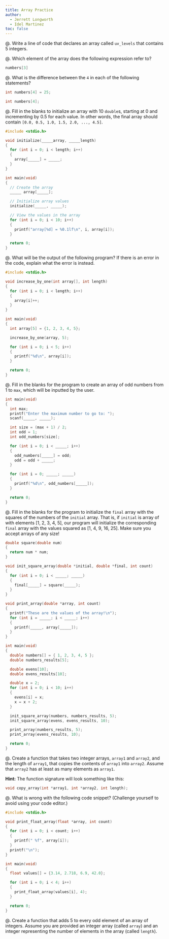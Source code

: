 ```yaml
---
title: Array Practice
author:
  - Jerrett Longworth
  - Idel Martinez
toc: false
---
```


@. Write a line of code that declares an array called `uv_levels` that contains 5 integers.

@. Which element of the array does the following expression refer to?

  ``` c
  numbers[3]
  ```

@. What is the difference between the `4` in each of the following statements?

  ``` c
  int numbers[4] = 25;

  int numbers[4];
  ```

@. Fill in the blanks to initialize an array with 10 `double`s, starting at 0 and incrementing by 0.5 for each value. In other words, the final array should contain `[0.0, 0.5, 1.0, 1.5, 2.0, ..., 4.5]`.

  ``` c
  #include <stdio.h>

  void initialize(_____array, _____length)
  {
    for (int i = 0; i < length; i++)
    {
      array[_____] = _____;
    }
  }

  int main(void)
  {
    // Create the array
    _____ array[_____];

    // Initialize array values
    initialize(_____, _____);

    // View the values in the array
    for (int i = 0; i < 10; i++)
    {
      printf("array[%d] = %0.1lf\n", i, array[i]);
    }

    return 0;
  }
  ```

@. What will be the output of the following program? If there is an error in the code, explain what the error is instead.

  ``` c
  #include <stdio.h>

  void increase_by_one(int array[], int length)
  {
    for (int i = 0; i < length; i++)
    {
      array[i]++;
    }
  }

  int main(void)
  {
    int array[5] = {1, 2, 3, 4, 5};

    increase_by_one(array, 5);

    for (int i = 0; i < 5; i++)
    {
      printf("%d\n", array[i]);
    }

    return 0;
  }
  ```

@. Fill in the blanks for the program to create an array of odd numbers from 1 to `max`, which will be inputted by the user.

  ``` c
  int main(void)
  {
    int max;
    printf("Enter the maximum number to go to: ");
    scanf(_____, _____);

    int size = (max + 1) / 2;
    int odd = 1;
    int odd_numbers[size];

    for (int i = 0; i < _____; i++)
    {
      odd_numbers[_____] = odd;
      odd = odd + _____;
    }

    for (int i = 0; _____; _____)
    {
      printf("%d\n", odd_numbers[_____]);
    }

    return 0;
  }
  ```

@. Fill in the blanks for the program to initialize the `final` array with the squares of the numbers of the `initial` array. That is, if `initial` is array of with elements [1, 2, 3, 4, 5], our program will initialize the corresponding `final` array with the values squared as [1, 4, 9, 16, 25]. Make sure you accept arrays of any size!

  ``` c
  double square(double num)
  {
    return num * num;
  }

  void init_square_array(double *initial, double *final, int count)
  {
    for (int i = 0; i < _____; _____)
    {
      final[_____] = square(_____);
    }
  }

  void print_array(double *array, int count)
  {
    printf("These are the values of the array!\n");
    for (int i = _____; i < _____; i++)
    {
      printf(_____, array[_____]);
    }
  }

  int main(void)
  {
    double numbers[] = { 1, 2, 3, 4, 5 };
    double numbers_results[5];

    double evens[10];
    double evens_results[10];

    double x = 2;
    for (int i = 0; i < 10; i++)
    {
      evens[i] = x;
      x = x + 2;
    }

    init_square_array(numbers, numbers_results, 5);
    init_square_array(evens, evens_results, 10);

    print_array(numbers_results, 5);
    print_array(evens_results, 10);

    return 0;
  }
  ```

@. Create a function that takes two integer arrays, `array1` and `array2`, and the length of `array1`, that copies the contents of `array1` into `array2`. Assume that `array2` has at least as many elements as `array1`.

  **Hint:** The function signature will look something like this:

  ``` c
  void copy_array(int *array1, int *array2, int length);
  ```

@. What is wrong with the following code snippet? (Challenge yourself to avoid using your code editor.)

  ``` c
  #include <stdio.h>

  void print_float_array(float *array, int count)
  {
    for (int i = 0; i < count; i++)
    {
      printf(" %f", array[i]);
    }
    printf("\n");
  }

  int main(void)
  {
    float values[] = {3.14, 2.718, 6.9, 42.0};

    for (int i = 0; i < 4; i++)
    {
      print_float_array(values[i], 4);
    }

    return 0;
  }
  ```

@. Create a function that adds 5 to every odd element of an array of integers. Assume you are provided an integer array (called `array`) and an integer representing the number of elements in the array (called `length`).